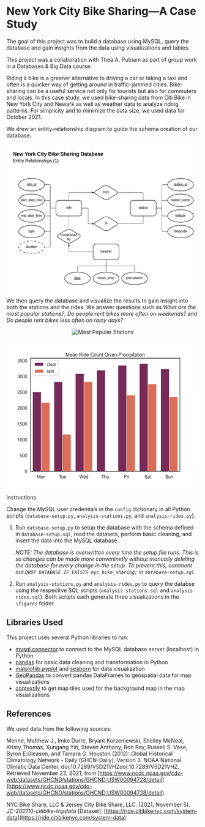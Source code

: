 # New York City Bike Sharing—A Case Study

The goal of this project was to build a database using MySQL, query the database and gain insights from the data using visualizations and tables.

This project was a collaboration with Thea A. Putnam as part of group work in a Databases & Big Data course.

Riding a bike is a greener alternative to driving a car or taking a taxi and often is a quicker way of getting around in traffic-jammed cities. Bike-sharing can be a useful service not only for tourists but also for commuters and locals. In this case study, we used bike-sharing data from Citi Bike in New York City and Newark as well as weather data to analyze riding patterns. For simplicity and to minimize the data size, we used data for October 2021.

We drew an entity-relationship diagram to guide the schema creation of our database.

<p align="center">
    <img src="figures/entity_relationship_diagram_1.png" alt="Entity-Relationship Diagram" height="384">
</p

We then query the database and visualize the results to gain insight into both the stations and the rides. We answer questions such as *What are the most popular stations?*, *Do people rent bikes more often on weekends?* and *Do people rent bikes less often on rainy days?*

<p align="center">
    <img src="figures/most_popular_stations.png" alt="Most Popular Stations" height="512">
</p

<p align="center">
    <img src="figures/precipitation_effect.png" alt="Precipitation Effect" height="384">
</p

## Instructions

Change the MySQL user credentials in the `config` dictionary in all Python scripts (`database-setup.py`, `analysis-stations.py`, and `analysis-rides.py`).

1. Run `database-setup.py` to setup the database with the schema defined in `database-setup.sql`, read the datasets, perform basic cleaning, and insert the data into the MySQL database.
   
    _NOTE: The database is overwritten every time the setup file runs. This is so changes can be made more conveninetly without manually deleting the database for every change in the setup. To prevent this, comment out `DROP DATABASE IF EXISTS nyc_bike_sharing;` in `database-setup.sql`._

2. Run `analysis-stations.py` and `analysis-rides.py` to query the databse using the respecitve SQL scripts (`analysis-stations.sql` and `analysis-rides.sql`). Both scripts each generate three visualizations in the `\figures` folder.

## Libraries Used

This project uses several Python libraries to run:

- [mysql.connector](https://dev.mysql.com/doc/connector-python/en/) to connect to the MySQL database server (localhost) in Python
- [pandas](https://pandas.pydata.org/) for basic data cleaning and transformation in Python
- [matplotlib.pyplot](https://matplotlib.org/) and [seaborn](https://seaborn.pydata.org/) for data visualization
- [GeoPandas](https://geopandas.org/en/stable/) to convert pandas DataFrames to geospatial data for map visualizations
- [contextily](https://pypi.org/project/contextily/) to get map tiles used for the background map in the map visualizations

## References

We used data from the following sources:

Menne, Matthew J., Imke Durre, Bryant Korzeniewski, Shelley McNeal, Kristy Thomas, Xungang Yin, Steven Anthony, Ron Ray, Russell S. Vose, Byron E.Gleason, and Tamara G. Houston (2012): Global Historical Climatology Network - Daily (GHCN-Daily), Version 3. NOAA National Climatic Data Center. doi:10.7289/V5D21VHZdoi:10.7289/V5D21VHZ. Retrieved November 23, 2021, from [https://www.ncdc.noaa.gov/cdo-web/datasets/GHCND/stations/GHCND:USW00094728/detail](https://www.ncdc.noaa.gov/cdo-web/datasets/GHCND/stations/GHCND:USW00094728/detail).

NYC Bike Share, LLC & Jersey City Bike Share, LLC. (2021, November 5). *JC-202110-citibike-tripdata* [Dataset]. [https://ride.citibikenyc.com/system-data](https://ride.citibikenyc.com/system-data)
